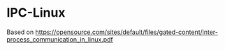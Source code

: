 # IPC-Linux

Based on https://opensource.com/sites/default/files/gated-content/inter-process_communication_in_linux.pdf
